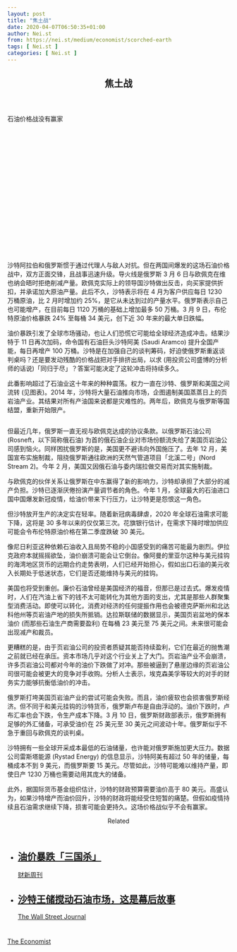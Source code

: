 ```yaml
---
layout: post
title: "焦土战"
date: 2020-04-07T06:50:35+01:00
author: Nei.st
from: https://nei.st/medium/economist/scorched-earth
tags: [ Nei.st ]
categories: [ Nei.st ]
---
```


<article class="post-18658 post type-post status-publish format-standard hentry category-economist" id="post-18658"> <header class="page-header medium Archives"><div class="page-header__image"></div><div class="page-header__content"><h1 class="page-title text-align-center">焦土战</h1></div> </header><div class="entry-content aesop-entry-content" id="post-18658-content"><link as="font" crossorigin="anonymous" href="//cdn.jsdelivr.net/gh/0nd1jyU39XQ/_/glyph/font-face/0uIzqoZjSuJfvSBnvgXTcApMtcVhMcpr.woff" rel="preload" type="font/woff"/><link as="font" crossorigin="anonymous" href="//cdn.jsdelivr.net/gh/0nd1jyU39XQ/_/glyph/font-face/1sTnSLZWDKucPX6SAk.woff" rel="preload" type="font/woff"/><p class="blog-post__description">石油价格战没有赢家​​​</p><span id="more-18658"></span><div class="navigation__primary-inner"> <a class="economist__link-logo" href="//nei.st/medium/economist"></a></div><div class="container img component-image"><div class="aspectRatioPlaceholder" style="padding-bottom:56.25%;height: 0;"><div class="progressiveMedia" data-height="720" data-width="1280"> <img alt="" class="progressiveMedia-image" data-src="https://cdn.jsdelivr.net/gh/0nd1jyU39XQ/_/img/1/20200314_FNP503.jpg" src="https://cdn.jsdelivr.net/gh/0nd1jyU39XQ/_/img/1/20200314_FNP503.jpg"/></div></div></div><p>沙特阿拉伯和俄罗斯惯于通过代理人与敌人对抗。但在两国间爆发的这场石油价格战中，双方正面交锋，且战事迅速升级。导火线是俄罗斯 3 月 6 日与欧佩克在维也纳会晤时拒绝削减产量。欧佩克实际上的领导国沙特做出反击，向买家提供折扣，并承诺加大原油产量。此后不久，沙特表示将在 4 月为客户供应每日 1230 万桶原油，比 2 月时增加约 25%，是它从未达到过的产量水平。俄罗斯表示自己也可能增产，在目前每日 1120 万桶的基础上增加最多 50 万桶。3 月 9 日，布伦特原油价格暴跌 24% 至每桶 34 美元，创下近 30 年来的最大单日跌幅。</p><p>油价暴跌引发了全球市场骚动，也让人们恐慌它可能给全球经济造成冲击。结果沙特于 11 日再次加码，命令国有石油巨头沙特阿美 (Saudi Aramco) 提升全国产能，每日再增产 100 万桶。沙特是在加强自己的谈判筹码，好迫使俄罗斯重返谈判桌吗？还是要发动残酷的价格战把对手排挤出局，以求 (用投资公司盛博的分析师的话说)「同归于尽」？答案可能决定了这轮冲击将持续多久。</p><p>此番影响超过了石油业这十年来的种种震荡。权力一直在沙特、俄罗斯和美国之间流转 (见图表)。2014 年，沙特将大量石油推向市场，企图遏制美国蒸蒸日上的页岩油产业。其结果对所有产油国来说都是灾难性的。两年后，欧佩克与俄罗斯等国结盟，重新开始限产。</p><div class="container img"><figure class="image-rightalign"><div class="aspectRatioPlaceholder"><div class="progressiveMedia" data-height="662" data-width="608"> <img alt="" class="progressiveMedia-image lazyload" data-src="https://cdn.jsdelivr.net/gh/0nd1jyU39XQ/_/img/1/20200314_FNC666.png" id="zoom-default" src="https://cdn.jsdelivr.net/gh/0nd1jyU39XQ/_/img/1/20200314_FNC666.png"/></div></div></figure></div><p>但最近几年，俄罗斯一直无视与欧佩克达成的协议条款。以俄罗斯石油公司 (Rosneft，以下简称俄石油) 为首的俄石油企业对市场份额流失给了美国页岩油公司感到恼火。同样困扰俄罗斯的是，美国更不避讳向外国施压了。去年 12 月，美国宣布实施制裁，阻挠俄罗斯通往欧洲的天然气管道项目「北溪二号」(Nord Stream 2)。今年 2 月，美国又因俄石油与委内瑞拉做交易而对其实施制裁。</p><p>与欧佩克的伙伴关系让俄罗斯在中东赢得了新的影响力，沙特却承担了大部分的减产负担。沙特已逐渐厌倦扮演产量调节者的角色。今年 1 月，全球最大的石油进口国中国爆发新冠疫情，给油价带来下行压力，让沙特更是怨恨这一角色。</p><div class="code-block code-block-1" style="margin: 8px 0; clear: both;"><div class="container ads_KbHEVhh8Rw"><div class="card card--blog post-sidebar"><div class="card-body"><div class="logo_ngcontent-kty-0"> </div><div class="iframe-blocker U6XAMK63Vh00WqvF2BacIQ"><div class="background-h60B"> </div><div class="WumZiPCS4MeMw4pxQ">  </div></div></div><div class="card-footer"><div class="card-footer-wrapper" layout="row bottom-left"></div></div></div></div></div><p>但沙特放开生产的决定实在轻率。随着新冠病毒肆虐，2020 年全球石油需求可能下降，这将是 30 多年以来的仅仅第三次。花旗银行估计，在需求下降时增加供应可能会令布伦特原油价格在第二季度跌破 30 美元。</p><p>像尼日利亚这种依赖石油收入且局势不稳的小国感受到的痛苦可能最为剧烈。伊拉克政府本就摇摇欲坠，油价崩溃可能会让它倒台。像阿曼的里亚尔这种与美元挂钩的海湾地区货币的远期合约走势表明，人们已经开始担心，假如出口石油的美元收入长期处于低迷状态，它们是否还能维持与美元的挂钩。</p><p>美国也将受到重创。廉价石油曾经是美国经济的福音，但那已是过去式。爆发疫情时，人们在汽油上省下的钱不太可能转化为其他方面的支出，尤其是那些人群聚集型消费活动。即使可以转化，消费对经济的任何提振作用也会被德克萨斯州和北达科他州等页岩油产地的损失所抵销。达拉斯联储的数据显示，美国页岩盆地的保本油价 (而那些石油生产商需要盈利) 在每桶 23 美元至 75 美元之间。未来很可能会出现减产和裁员。</p><p>更糟糕的是，由于页岩油公司的投资者质疑其能否持续盈利，它们在最近的抛售潮之前就已经在承压。资本市场几乎对这个行业关上了大门。页岩油产业不会崩溃，许多页岩油公司都对今年的油价下跌做了对冲。那些被逼到了悬崖边缘的页岩油公司很可能会被更大的竞争对手收购。分析人士表示，埃克森美孚等较大的对手的财务实力能够抗衡低油价的冲击。</p><p>俄罗斯打垮美国页岩油产业的尝试可能会失败。而且，油价疲软也会损害俄罗斯经济。但不同于和美元挂钩的沙特货币，俄罗斯卢布是自由浮动的。油价下跌时，卢布汇率也会下跌，令生产成本下降。3 月 10 日，俄罗斯财政部表示，俄罗斯拥有足够的外汇储备，可承受油价在 25 美元至 30 美元之间波动十年。俄罗斯似乎不急于重回与欧佩克的谈判桌。</p><p>沙特拥有一些全球开采成本最低的石油储量，也许能对俄罗斯施加更大压力。数据公司雷斯塔能源 (Rystad Energy) 的信息显示，沙特阿美有超过 50 年的储量，每桶成本不到 9 美元，而俄罗斯要 15 美元。尽管如此，沙特可能难以维持产量，即使日产 1230 万桶也需要动用其庞大的储备。</p><div class="code-block code-block-1" style="margin: 8px 0; clear: both;"><div class="container ads_KbHEVhh8Rw"><div class="card card--blog post-sidebar"><div class="card-body"><div class="logo_ngcontent-kty-0"> </div><div class="iframe-blocker U6XAMK63Vh00WqvF2BacIQ"><div class="background-h60B"> </div><div class="WumZiPCS4MeMw4pxQ">  </div></div></div><div class="card-footer"><div class="card-footer-wrapper" layout="row bottom-left"></div></div></div></div></div><p>此外，据国际货币基金组织估计，沙特的财政预算需要油价高于 80 美元。高盛认为，如果沙特增产而油价回升，沙特的财政将能经受住短暂的痛楚。但假如疫情持续且石油需求继续下降，损害可能会更持久。这场价格战似乎不会有赢家。 </p><section class="jsx-1092709871 collection"> <header class="jsx-1092709871 container"> <span class="jsx-65431776 text-icon text-right size-md spacing-xxtight weight-medium"> <span class="jsx-65431776 text"><span class="jsx-1092709871">Related</span></span></span> </header><ul class="jsx-1092709871 collection-list"><li class="jsx-1092709871"> <section class="jsx-2013367371 container"><div class="jsx-2013367371 content no-cover type-collection"><div class="jsx-2013367371 left"> <a class="jsx-2013367371" href="https://nei.st/medium/caixin/cw896a"><h2 class="jsx-2996311878 sidebar">油价暴跌「三国杀」</h2></a> <footer class="jsx-2917334530 actions"><div class="jsx-2917334530 left"> <span class="jsx-2917334530 space-right"> <section class="jsx-1911640393"> <a class="jsx-1911640393 container text-normal spacing-xtight text-small" href="https://nei.st/medium/caixin"><div aria-hidden="true" class="jsx-2557283682 avatar xxsmall" style="background-color: #1f286f"></div><span class="jsx-1911640393 name">财新周刊</span></a> </section></span></div> </footer></div></div> </section></li><li class="jsx-1092709871"> <section class="jsx-2013367371 container"><div class="jsx-2013367371 content no-cover type-collection"><div class="jsx-2013367371 left"> <a class="jsx-2013367371" href="https://nei.st/medium/wsj/saudi-arabias-crown-prince-tanked-oil-markets-heres-the-back-story"><h2 class="jsx-2996311878 sidebar">沙特王储搅动石油市场，这是幕后故事</h2></a> <footer class="jsx-2917334530 actions"><div class="jsx-2917334530 left"> <span class="jsx-2917334530 space-right"> <section class="jsx-1911640393"> <a class="jsx-1911640393 container text-normal spacing-xtight text-small" href="https://nei.st/medium/wsj"><div aria-hidden="true" class="jsx-2557283682 avatar xxsmall" style="background-color: #2574C8"></div><span class="jsx-1911640393 name">The Wall Street Journal</span></a> </section></span></div> </footer></div></div> </section></li></ul> </section><div class="container ag ah"><div class="fe n el"><a class="dt du bn bo bp bq br bs bt bu dv dw bx by dx dy" href="https://nei.st/medium/economist?source=https://www.economist.com/finance-and-economics/2020/03/12/no-one-is-likely-to-win-the-oil-price-war" rel="noopener noreferrer nofollow"><div class="c ff fg ag ah fh el fi fj ce fk fl fm fn fo fp fq fr fs ft fu"><div class="bs em en eo ep eq fv ah fw fg ag bm eu fx q fy fz p ac"></div></div></a></div></div><div class="code-block code-block-2" style="margin: 8px 0; clear: both;"> <br/><div class="container ads_KbHEVhh8Rw"><div class="card card--blog post-sidebar"><div class="card-body"><div class="logo_ngcontent-kty-0"> </div><div class="iframe-blocker U6XAMK63Vh00WqvF2BacIQ"><div class="background-h60B"> </div><div class="WumZiPCS4MeMw4pxQ">  </div></div></div><div class="card-footer"><div class="card-footer-wrapper" layout="row bottom-left"></div></div></div></div></div></div> <footer class="entry-footer"><div class="categories icon-link"><a href="https://nei.st/category/medium/economist" rel="category tag">The Economist</a></div> </footer> </article>
